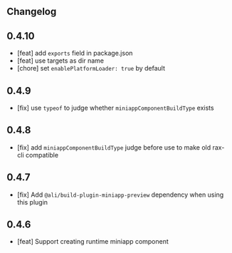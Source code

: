 ## Changelog

## 0.4.10

- [feat] add `exports` field in package.json
- [feat] use targets as dir name
- [chore] set `enablePlatformLoader: true` by default

## 0.4.9

- [fix] use `typeof` to judge whether `miniappComponentBuildType` exists

## 0.4.8

- [fix] add `miniappComponentBuildType` judge before use to make old rax-cli compatible

## 0.4.7

- [fix] Add `@ali/build-plugin-miniapp-preview` dependency when using this plugin

## 0.4.6

- [feat] Support creating runtime miniapp component
